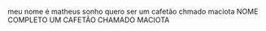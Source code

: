 meu nome é matheus
sonho quero ser um cafetão chmado maciota
NOME COMPLETO UM CAFETÃO CHAMADO MACIOTA
